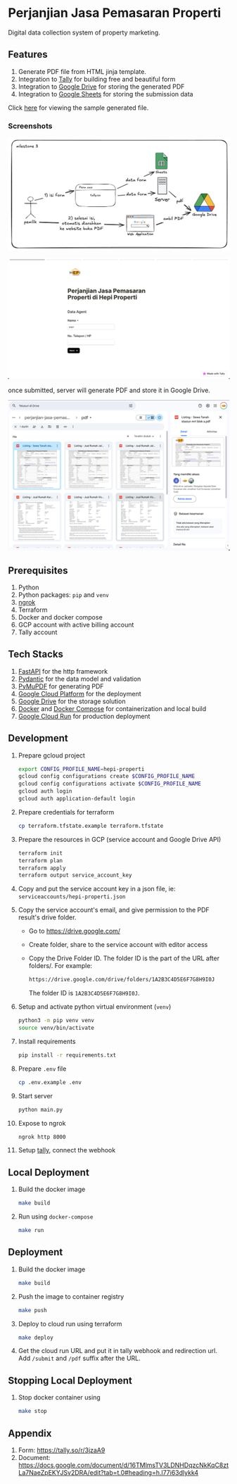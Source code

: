 # Perjanjian Jasa Pemasaran Properti

Digital data collection system of property marketing.

## Features

1. Generate PDF file from HTML jinja template.
1. Integration to [Tally](https://tally.so/) for building free and beautiful form
1. Integration to [Google Drive](https://drive.google.com/) for storing the generated PDF
1. Integration to [Google Sheets](https://docs.google.com/) for storing the submission data

Click [here](sample-generated.pdf) for viewing the sample generated file.

### Screenshots

![Application Diagram](.github/diagram.png)

![Form Preview](.github/form.png)

once submitted, server will generate PDF and store it in Google Drive.

![Google Drive Folder](.github/google-drive.png)

## Prerequisites

1. Python
1. Python packages: `pip` and `venv`
1. [ngrok](https://ngrok.com/)
1. Terraform
1. Docker and docker compose
1. GCP account with active billing account
1. Tally account

## Tech Stacks

1. [FastAPI](https://fastapi.tiangolo.com/) for the http framework
1. [Pydantic](https://docs.pydantic.dev/latest/) for the data model and validation
1. [PyMuPDF](https://pymupdf.readthedocs.io/en/latest/) for generating PDF
1. [Google Cloud Platform](https://console.cloud.google.com/) for the deployment
1. [Google Drive](https://drive.google.com/) for the storage solution
1. [Docker](https://www.docker.com/) and [Docker Compose](https://docs.docker.com/compose/) for containerization and local build
1. [Google Cloud Run](https://cloud.google.com/run) for production deployment

## Development

1. Prepare gcloud project

    ```bash
    export CONFIG_PROFILE_NAME=hepi-properti
    gcloud config configurations create $CONFIG_PROFILE_NAME
    gcloud config configurations activate $CONFIG_PROFILE_NAME
    gcloud auth login
    gcloud auth application-default login
    ```

1. Prepare credentials for terraform

    ```bash
    cp terraform.tfstate.example terraform.tfstate
    ```

1. Prepare the resources in GCP (service account and Google Drive API)

    ```bash
    terraform init
    terraform plan
    terraform apply
    terraform output service_account_key
    ```

1. Copy and put the service account key in a json file, ie: `serviceaccounts/hepi-properti.json`

1. Copy the service account's email, and give permission to the PDF result's drive folder.

   * Go to https://drive.google.com/
   * Create folder, share to the service account with editor access
   * Copy the Drive Folder ID. The folder ID is the part of the URL after folders/. For example:

       ```txt
       https://drive.google.com/drive/folders/1A2B3C4D5E6F7G8H9I0J
       ```

       The folder ID is `1A2B3C4D5E6F7G8H9I0J`.


1. Setup and activate python virtual environment (`venv`)

    ```bash
    python3 -m pip venv venv
    source venv/bin/activate
    ```

1. Install requirements

    ```bash
    pip install -r requirements.txt
    ```

1. Prepare `.env` file

    ```bash
    cp .env.example .env
    ```

1. Start server

    ```bash
    python main.py
    ```

1. Expose to ngrok

    ```bash
    ngrok http 8000
    ```

1. Setup [tally](https://tally.so/), connect the webhook

## Local Deployment

1. Build the docker image

    ```bash
    make build
    ```

1. Run using `docker-compose`

    ```bash
    make run
    ```

## Deployment

1. Build the docker image

    ```bash
    make build
    ```

1. Push the image to container registry

    ```bash
    make push
    ```

1. Deploy to cloud run using terraform

    ```bash
    make deploy
    ```

1. Get the cloud run URL and put it in tally webhook and redirection url. Add `/submit` and `/pdf` suffix after the URL.

## Stopping Local Deployment

1. Stop docker container using

    ```bash
    make stop
    ```

## Appendix

1. Form: https://tally.so/r/3jzaA9
2. Document: https://docs.google.com/document/d/16TMlmsTV3LDNHDqzcNkKqC8ztLa7NaeZpEKYJSv2DRA/edit?tab=t.0#heading=h.l77i63dlykk4
